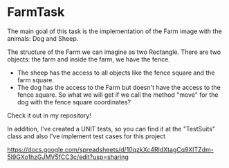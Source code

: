 # FarmTask
The main goal of this task is the implementation of the Farm image with the animals: Dog and Sheep. 

The structure of the Farm we can imagine as two Rectangle. There are two objects: the farm and inside the farm, we have the fence.
 - The sheep has the access to all objects like the fence square and the farm square. 
 - The dog has the access to the Farm but doesn't have the access to the fence square.
So what we will get if we call the method "move" for the dog with the fence square coordinates? 

Check it out in my repository!

In addition, I've created a UNIT tests, so you can find it at the "TestSuits" class
and also I've implement test cases for this project 


https://docs.google.com/spreadsheets/d/10qzkXc4RldXtagCq9XITZdm-5l9GXo1hzGJMV5fCC3c/edit?usp=sharing
